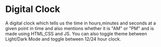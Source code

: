# Digital Clock 
A digital clock which tells us the time in hours,minutes and seconds at a given point in time and also mentions whether it is "AM" or "PM" and is made using HTML,CSS and JS. You can also toggle theme between  Light/Dark Mode and toggle between 12/24 hour clock.
